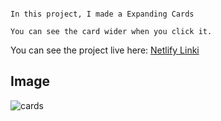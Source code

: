 ```

In this project, I made a Expanding Cards

You can see the card wider when you click it.

```
You can see the project live here: [Netlify Linki](https://expanding-cards-site.netlify.app)

## Image

![cards](https://user-images.githubusercontent.com/96295567/181770479-88480f0e-57ab-4d0b-8a3b-33169fc41657.png)

